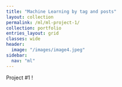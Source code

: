 ```yaml
---
title: "Machine Learning by tag and posts"
layout: collection
permalink: /ml/ml-project-1/
collection: portfolio
entries_layout: grid
classes: wide
header:
  image: "/images/image4.jpeg"
sidebar:
  nav: "ml"
---
```


Project #1 !
